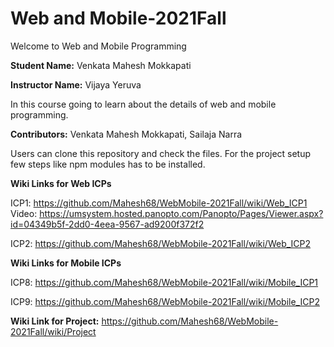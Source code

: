 # Web and Mobile-2021Fall
Welcome to Web and Mobile Programming

**Student Name:** Venkata Mahesh Mokkapati

**Instructor Name:** Vijaya Yeruva

In this course going to learn about the details of web and mobile programming.

**Contributors:** Venkata Mahesh Mokkapati, Sailaja Narra

Users can clone this repository and check the files. For the project setup few steps like npm modules has to be installed.

**Wiki Links for Web ICPs**

ICP1: https://github.com/Mahesh68/WebMobile-2021Fall/wiki/Web_ICP1
Video: https://umsystem.hosted.panopto.com/Panopto/Pages/Viewer.aspx?id=04349b5f-2dd0-4eea-9567-ad9200f372f2

ICP2: https://github.com/Mahesh68/WebMobile-2021Fall/wiki/Web_ICP2


**Wiki Links for Mobile ICPs**

ICP8: https://github.com/Mahesh68/WebMobile-2021Fall/wiki/Mobile_ICP1

ICP9: https://github.com/Mahesh68/WebMobile-2021Fall/wiki/Mobile_ICP2


**Wiki Link for Project:** https://github.com/Mahesh68/WebMobile-2021Fall/wiki/Project 

